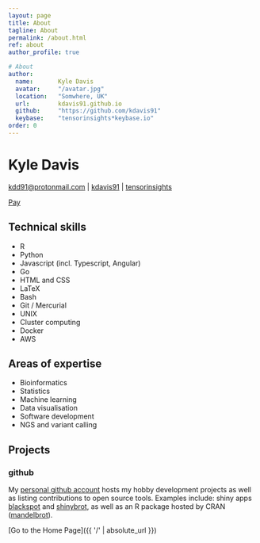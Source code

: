 ```yaml
---
layout: page
title: About
tagline: About
permalink: /about.html
ref: about
author_profile: true

# About
author:
  name:       Kyle Davis
  avatar:     "/avatar.jpg"
  location:   "Somwhere, UK"
  url:        kdavis91.github.io
  github:     "https://github.com/kdavis91"
  keybase:    "tensorinsights*keybase.io"
order: 0
---
```


# Kyle Davis



<div id="webaddress">
<a href="mailto:kdd91@protonmail.com">kdd91@protonmail.com</a>
|
<i class="fa fa-github"></i> <a href="http://github.com/kdavis91">kdavis91</a>
|
<i class="fab fa-keybase"></i> <a href="tensorinsights*keybase.io">tensorinsights</a>

<i class="fa fa-btc"></i> <a href="https://www.blockonomics.co/img/pay_with_bitcoin_medium.png">Pay</a>

</div>

## Technical skills

* R
* Python
* Javascript (incl. Typescript, Angular)
* Go
* HTML and CSS
* LaTeX
* Bash
* Git / Mercurial
* UNIX
* Cluster computing
* Docker
* AWS

## Areas of expertise

* Bioinformatics
* Statistics
* Machine learning
* Data visualisation
* Software development
* NGS and variant calling

## Projects

### github

My [personal github account](https://github.com/blmoore) hosts my hobby development projects as well as listing contributions to open source tools. Examples include: shiny apps [blackspot](https://github.com/blmoore/blackspot) and [shinybrot](https://github.com/blmoore/shinybrot), as well as an R package hosted by CRAN ([mandelbrot](https://github.com/blmoore/mandelbrot)).





[Go to the Home Page]({{ '/' | absolute_url }})
